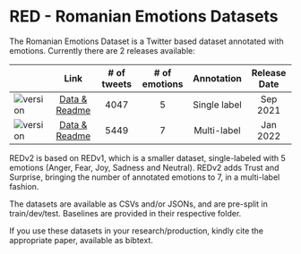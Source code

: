 
# RED - Romanian Emotions Datasets

The Romanian Emotions Dataset is a Twitter based dataset annotated with emotions. Currently there are 2 releases available:


|       	|      Link     	| # of tweets 	| # of emotions 	|  Annotation  	| Release Date 	|
|-------	|:-------------:	|:-------------:	|:-------------:	|:------------:	|:------------:	|
| ![version](https://img.shields.io/badge/RED-v1-red) | [Data & Readme](REDv1) 	| 4047 |       5       	| Single label 	|  Sep 2021     	|
| ![version](https://img.shields.io/badge/RED-v2-red) | [Data & Readme](REDv2)  | 5449 |       7       	|  Multi-label 	|  Jan 2022 	|

REDv2 is based on REDv1, which is a smaller dataset, single-labeled with 5 emotions (Anger, Fear, Joy, Sadness and Neutral). REDv2 adds Trust and Surprise, bringing the number of annotated emotions to 7, in a multi-label fashion. 

The datasets are available as CSVs and/or JSONs, and are pre-split in train/dev/test. Baselines are provided in their respective folder. 

If you use these datasets in your research/production, kindly cite the appropriate paper, available as bibtext.
